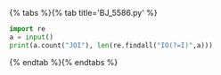{% tabs %}{% tab title='BJ_5586.py' %}

```py
import re
a = input()
print(a.count("JOI"), len(re.findall("IO(?=I)",a)))
```

{% endtab %}{% endtabs %}
